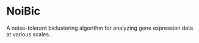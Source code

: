 # NoiBic
A noise-tolerant biclustering algorithm for analyzing gene expression data at various scales.

